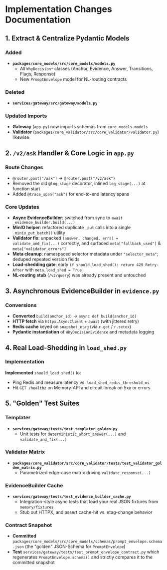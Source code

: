 # Implementation Changes Documentation

## 1. Extract & Centralize Pydantic Models

### Added
- **`packages/core_models/src/core_models/models.py`**
  - All `WhyDecision*` classes (Anchor, Evidence, Answer, Transitions, Flags, Response)
  - New `PromptEnvelope` model for NL-routing contracts

### Deleted
- **`services/gateway/src/gateway/models.py`**

### Updated Imports
- **Gateway** (`app.py`) now imports schemas from `core_models.models`
- **Validator** (`packages/core_validator/src/core_validator/validator.py`) likewise

## 2. `/v2/ask` Handler & Core Logic in `app.py`

### Route Changes
- `@router.post("/ask")` → `@router.post("/v2/ask")`
- Removed the old `@log_stage` decorator, inlined `log_stage(...)` at function start
- Added `@trace_span("ask")` for end-to-end latency spans

### Core Updates
- **Async EvidenceBuilder**: switched from sync to `await _evidence_builder.build(...)`
- **MinIO helper**: refactored duplicate `_put` calls into a single `_minio_put_batch()` utility
- **Validator fix**: unpacked `(answer, changed, errs) = validate_and_fix(...)` correctly, and surfaced `meta["fallback_used"]` & `meta["validator_errors"]`
- **Meta cleanup**: namespaced selector metadata under `"selector_meta"`; deduped repeated version fields
- **Load-shedding gate**: early `if should_load_shed(): return 429 Retry-After` with `meta.load_shed = True`
- **NL-routing stub** (`/v2/query`) was already present and untouched

## 3. Asynchronous EvidenceBuilder in `evidence.py`

### Conversions
- **Converted** `build(anchor_id)` → `async def build(anchor_id)`
- **HTTP fetch** via `httpx.AsyncClient` + `await` (with jittered retry)
- **Redis cache** keyed on `snapshot_etag` (via `r.get` / `r.setex`)
- **Pydantic instantiation** of `WhyDecisionEvidence` and metadata logging

## 4. Real Load-Shedding in `load_shed.py`

### Implementation
**Implemented** `should_load_shed()` to:
- Ping Redis and measure latency vs. `load_shed_redis_threshold_ms`
- Hit `GET /healthz` on Memory-API and circuit-break on 5xx or errors

## 5. "Golden" Test Suites

### Templater
- **`services/gateway/tests/test_templater_golden.py`**
  - Unit tests for `deterministic_short_answer(...)` and `validate_and_fix(...)`

### Validator Matrix
- **`packages/core_validator/src/core_validator/tests/test_validator_golden_matrix.py`**
  - Parametrized edge-case matrix driving `validate_response(...)`

### EvidenceBuilder Cache
- **`services/gateway/tests/test_evidence_builder_cache.py`**
  - Integration-style async tests that load your real JSON fixtures from `memory/fixtures`
  - Stub out HTTPX, and assert cache-hit vs. etag-change behavior

### Contract Snapshot
- **Committed** `packages/core_models/src/core_models/schemas/prompt_envelope.schema.json` (the "golden" JSON-Schema for `PromptEnvelope`)
- **Test** `services/gateway/tests/test_prompt_envelope_contract.py` which regenerates `PromptEnvelope.schema()` and strictly compares it to the committed snapshot